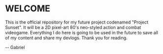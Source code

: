# **WELCOME**
This is the official repository for my future project codenamed "Project Sunset". It will be a 2D pixel-art 80's neo-styled action and combat videogame. Everything I do here is going to be used in the future to save all of my content and share my devlogs.
Thank you for reading.

-- Gabriel
